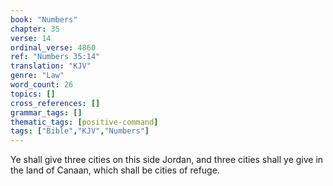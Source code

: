 ```yaml
---
book: "Numbers"
chapter: 35
verse: 14
ordinal_verse: 4860
ref: "Numbers 35:14"
translation: "KJV"
genre: "Law"
word_count: 26
topics: []
cross_references: []
grammar_tags: []
thematic_tags: [positive-command]
tags: ["Bible","KJV","Numbers"]
---
```

Ye shall give three cities on this side Jordan, and three cities shall ye give in the land of Canaan, which shall be cities of refuge.
